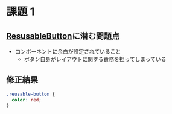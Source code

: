 # 課題 1

## [ResusableButton](https://codesandbox.io/s/sad-davinci-51xe3?file=/src/App.js:119-120)に潜む問題点

- コンポーネントに余白が設定されていること
  - ボタン自身がレイアウトに関する責務を担ってしまっている

## 修正結果

```css
.reusable-button {
  color: red;
}
```
